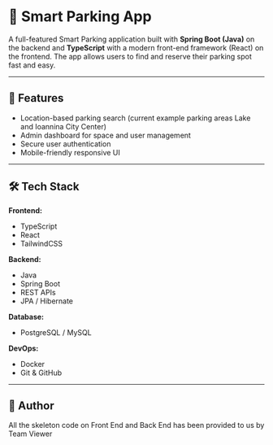 # 🚗 Smart Parking App

A full-featured Smart Parking application built with **Spring Boot (Java)** on the backend and **TypeScript** with a modern front-end framework (React) on the frontend. The app allows users to find and reserve their parking spot fast and easy.

---

## 🧩 Features

- Location-based parking search (current example parking areas Lake and Ioannina City Center)
- Admin dashboard for space and user management
- Secure user authentication
- Mobile-friendly responsive UI

---

## 🛠 Tech Stack

**Frontend:**
- TypeScript
- React
- TailwindCSS

**Backend:**
- Java
- Spring Boot
- REST APIs
- JPA / Hibernate

**Database:**
- PostgreSQL / MySQL

**DevOps:**
- Docker
- Git & GitHub

---
## 👤 Author
  All the skeleton code on Front End and Back End has been provided to us by Team Viewer

